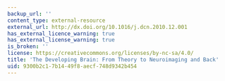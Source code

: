 ```yaml
---
backup_url: ''
content_type: external-resource
external_url: http://dx.doi.org/10.1016/j.dcn.2010.12.001
has_external_licence_warning: true
has_external_license_warning: true
is_broken: ''
license: https://creativecommons.org/licenses/by-nc-sa/4.0/
title: 'The Developing Brain: From Theory to Neuroimaging and Back'
uid: 9300b2c1-7b14-49f8-aecf-748d9342b454
---
```

